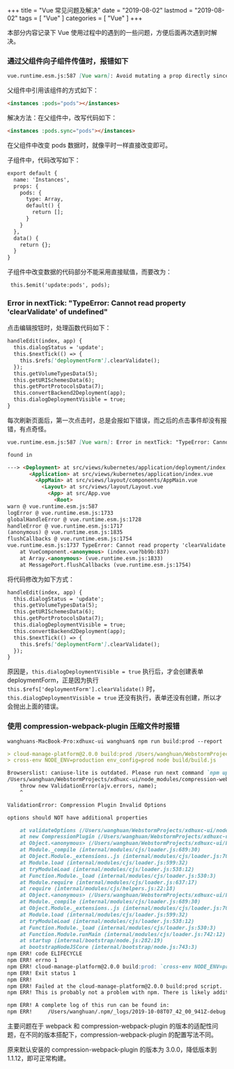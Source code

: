 +++
title = "Vue 常见问题及解决"
date = "2019-08-02"
lastmod = "2019-08-02"
tags = [
    "Vue"
]
categories = [
    "Vue"
]
+++

本部分内容记录下 Vue 使用过程中的遇到的一些问题，方便后面再次遇到时解决。

<!--more-->

### 通过父组件向子组件传值时，报错如下
```markdown
vue.runtime.esm.js:587 [Vue warn]: Avoid mutating a prop directly since the value will be overwritten whenever the parent component re-renders. Instead, use a data or computed property based on the prop's value. Prop being mutated: "pods"
```
父组件中引用该组件的方式如下：
```markdown
<instances :pods="pods"></instances>
```

解决方法：在父组件中，改写代码如下：
```markdown
<instances :pods.sync="pods"></instances>
```

在父组件中改变 pods 数据时，就像平时一样直接改变即可。

子组件中，代码改写如下：
```markdown
export default {
  name: 'Instances',
  props: {
    pods: {
      type: Array,
      default() {
        return [];
      }
    }
  },
  data() {
    return {};
  }
}

```
子组件中改变数据的代码部分不能采用直接赋值，而要改为：
```markdown
 this.$emit('update:pods', pods);
```

### Error in nextTick: "TypeError: Cannot read property 'clearValidate' of undefined"
点击编辑按钮时，处理函数代码如下：
```markdown
handleEdit(index, app) {
  this.dialogStatus = 'update';
  this.$nextTick(() => {
    this.$refs['deploymentForm'].clearValidate();
  });
  this.getVolumeTypesData(5);
  this.getURISchemesData(6);
  this.getPortProtocolsData(7);
  this.convertBackend2Deployment(app);
  this.dialogDeploymentVisible = true;
}
```
每次刷新页面后，第一次点击时，总是会报如下错误，而之后的点击事件却没有报错，有点奇怪。
```markdown
vue.runtime.esm.js:587 [Vue warn]: Error in nextTick: "TypeError: Cannot read property 'clearValidate' of undefined"

found in

---> <Deployment> at src/views/kubernetes/application/deployment/index.vue
       <Application> at src/views/kubernetes/application/index.vue
         <AppMain> at src/views/layout/components/AppMain.vue
           <Layout> at src/views/layout/Layout.vue
             <App> at src/App.vue
               <Root>
warn @ vue.runtime.esm.js:587
logError @ vue.runtime.esm.js:1733
globalHandleError @ vue.runtime.esm.js:1728
handleError @ vue.runtime.esm.js:1717
(anonymous) @ vue.runtime.esm.js:1835
flushCallbacks @ vue.runtime.esm.js:1754
vue.runtime.esm.js:1737 TypeError: Cannot read property 'clearValidate' of undefined
    at VueComponent.<anonymous> (index.vue?bb9b:837)
    at Array.<anonymous> (vue.runtime.esm.js:1833)
    at MessagePort.flushCallbacks (vue.runtime.esm.js:1754)
```

将代码修改为如下方式：
```markdown
handleEdit(index, app) {
  this.dialogStatus = 'update';
  this.getVolumeTypesData(5);
  this.getURISchemesData(6);
  this.getPortProtocolsData(7);
  this.dialogDeploymentVisible = true;    
  this.convertBackend2Deployment(app);
  this.$nextTick(() => {
    this.$refs['deploymentForm'].clearValidate();
  });
}
```
原因是，`this.dialogDeploymentVisible = true` 执行后，才会创建表单 deploymentForm，正是因为执行 `this.$refs['deploymentForm'].clearValidate()` 时，`this.dialogDeploymentVisible = true` 还没有执行，表单还没有创建，所以才会抛出上面的错误。


### 使用 compression-webpack-plugin 压缩文件时报错 
```markdown
wanghuans-MacBook-Pro:xdhuxc-ui wanghuan$ npm run build:prod --report

> cloud-manage-platform@2.0.0 build:prod /Users/wanghuan/WebstormProjects/xdhuxc-ui
> cross-env NODE_ENV=production env_config=prod node build/build.js

Browserslist: caniuse-lite is outdated. Please run next command `npm update caniuse-lite browserslist`
/Users/wanghuan/WebstormProjects/xdhuxc-ui/node_modules/compression-webpack-plugin/node_modules/schema-utils/src/validateOptions.js:32
    throw new ValidationError(ajv.errors, name);
    ^

ValidationError: Compression Plugin Invalid Options

options should NOT have additional properties

    at validateOptions (/Users/wanghuan/WebstormProjects/xdhuxc-ui/node_modules/compression-webpack-plugin/node_modules/schema-utils/src/validateOptions.js:32:11)
    at new CompressionPlugin (/Users/wanghuan/WebstormProjects/xdhuxc-ui/node_modules/compression-webpack-plugin/dist/index.js:40:30)
    at Object.<anonymous> (/Users/wanghuan/WebstormProjects/xdhuxc-ui/build/webpack.prod.conf.js:145:9)
    at Module._compile (internal/modules/cjs/loader.js:689:30)
    at Object.Module._extensions..js (internal/modules/cjs/loader.js:700:10)
    at Module.load (internal/modules/cjs/loader.js:599:32)
    at tryModuleLoad (internal/modules/cjs/loader.js:538:12)
    at Function.Module._load (internal/modules/cjs/loader.js:530:3)
    at Module.require (internal/modules/cjs/loader.js:637:17)
    at require (internal/modules/cjs/helpers.js:22:18)
    at Object.<anonymous> (/Users/wanghuan/WebstormProjects/xdhuxc-ui/build/build.js:17:19)
    at Module._compile (internal/modules/cjs/loader.js:689:30)
    at Object.Module._extensions..js (internal/modules/cjs/loader.js:700:10)
    at Module.load (internal/modules/cjs/loader.js:599:32)
    at tryModuleLoad (internal/modules/cjs/loader.js:538:12)
    at Function.Module._load (internal/modules/cjs/loader.js:530:3)
    at Function.Module.runMain (internal/modules/cjs/loader.js:742:12)
    at startup (internal/bootstrap/node.js:282:19)
    at bootstrapNodeJSCore (internal/bootstrap/node.js:743:3)
npm ERR! code ELIFECYCLE
npm ERR! errno 1
npm ERR! cloud-manage-platform@2.0.0 build:prod: `cross-env NODE_ENV=production env_config=prod node build/build.js`
npm ERR! Exit status 1
npm ERR! 
npm ERR! Failed at the cloud-manage-platform@2.0.0 build:prod script.
npm ERR! This is probably not a problem with npm. There is likely additional logging output above.

npm ERR! A complete log of this run can be found in:
npm ERR!     /Users/wanghuan/.npm/_logs/2019-10-08T07_42_00_941Z-debug.log
```
主要问题在于 webpack 和 compression-webpack-plugin 的版本的适配性问题，在不同的版本搭配下，compression-webpack-plugin 的配置写法不同。

原来默认安装的 compression-webpack-plugin 的版本为 3.0.0，降低版本到 1.1.12，即可正常构建。
